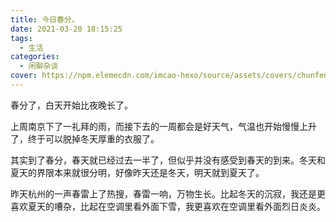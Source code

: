 ```yaml
---
title: 今日春分。
date: 2021-03-20 18:15:25
tags:
  - 生活
categories:
  - 闲聊杂谈
cover: https://npm.elemecdn.com/imcao-hexo/source/assets/covers/chunfen.jpg
---
```


春分了，白天开始比夜晚长了。

上周南京下了一礼拜的雨，而接下去的一周都会是好天气，气温也开始慢慢上升了，终于可以脱掉冬天厚重的衣服了。

其实到了春分，春天就已经过去一半了，但似乎并没有感受到春天的到来。冬天和夏天的界限本来就很分明，好像昨天还是冬天，明天就到夏天了。

昨天杭州的一声春雷上了热搜，春雷一响，万物生长。比起冬天的沉寂，我还是更喜欢夏天的嘈杂，比起在空调里看外面下雪，我更喜欢在空调里看外面烈日炎炎。
